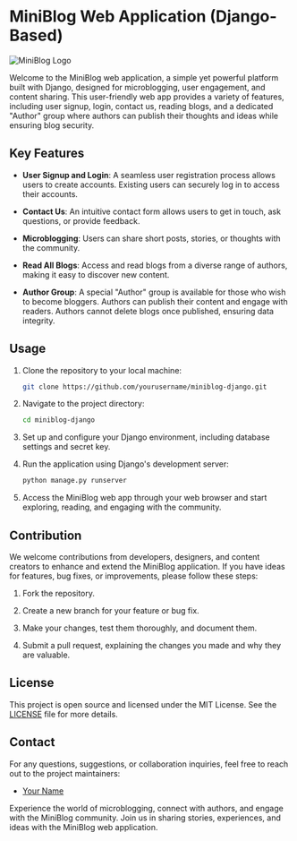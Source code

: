 # MiniBlog Web Application (Django-Based)

![MiniBlog Logo]([link-to-your-logo.png](https://cdn.business2community.com/wp-content/uploads/2018/02/Blogging-For-Marketing-ENX2.jpg))

Welcome to the MiniBlog web application, a simple yet powerful platform built with Django, designed for microblogging, user engagement, and content sharing. This user-friendly web app provides a variety of features, including user signup, login, contact us, reading blogs, and a dedicated "Author" group where authors can publish their thoughts and ideas while ensuring blog security.

## Key Features

- **User Signup and Login**: A seamless user registration process allows users to create accounts. Existing users can securely log in to access their accounts.

- **Contact Us**: An intuitive contact form allows users to get in touch, ask questions, or provide feedback.

- **Microblogging**: Users can share short posts, stories, or thoughts with the community.

- **Read All Blogs**: Access and read blogs from a diverse range of authors, making it easy to discover new content.

- **Author Group**: A special "Author" group is available for those who wish to become bloggers. Authors can publish their content and engage with readers. Authors cannot delete blogs once published, ensuring data integrity.

## Usage

1. Clone the repository to your local machine:

   ```bash
   git clone https://github.com/yourusername/miniblog-django.git
   ```

2. Navigate to the project directory:

   ```bash
   cd miniblog-django
   ```

3. Set up and configure your Django environment, including database settings and secret key.

4. Run the application using Django's development server:

   ```bash
   python manage.py runserver
   ```

5. Access the MiniBlog web app through your web browser and start exploring, reading, and engaging with the community.

## Contribution

We welcome contributions from developers, designers, and content creators to enhance and extend the MiniBlog application. If you have ideas for features, bug fixes, or improvements, please follow these steps:

1. Fork the repository.

2. Create a new branch for your feature or bug fix.

3. Make your changes, test them thoroughly, and document them.

4. Submit a pull request, explaining the changes you made and why they are valuable.

## License

This project is open source and licensed under the MIT License. See the [LICENSE](LICENSE) file for more details.

## Contact

For any questions, suggestions, or collaboration inquiries, feel free to reach out to the project maintainers:

- [Your Name](https://github.com/yourusername)

Experience the world of microblogging, connect with authors, and engage with the MiniBlog community. Join us in sharing stories, experiences, and ideas with the MiniBlog web application.
